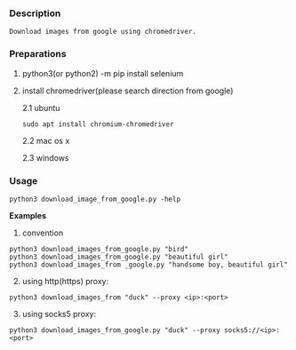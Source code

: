 ### Description 
```
Download images from google using chromedriver.
```

### Preparations
1. python3(or python2) -m pip install selenium
2. install chromedriver(please search direction from google) 

   2.1 ubuntu
    ```
    sudo apt install chromium-chromedriver
    ```
   2.2 mac os x
  
   2.3 windows

### Usage

```
python3 download_image_from_google.py -help
```
**Examples**
1. convention
```
python3 download_images_from_google.py "bird"
python3 download_images_from_google.py "beautiful girl"
python3 download_images_from _google.py "handsome boy, beautiful girl"
```
2. using http(https) proxy:
```
python3 download_images_from "duck" --proxy <ip>:<port>
```
3. using socks5 proxy:
```
python3 download_images_from_google.py "duck" --proxy socks5://<ip>:<port>
```
